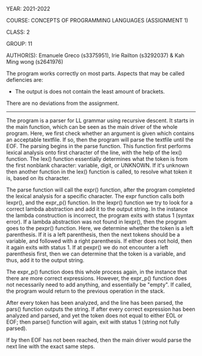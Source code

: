 YEAR: 2021-2022

COURSE: CONCEPTS OF PROGRAMMING LANGUAGES (ASSIGNMENT 1)

CLASS: 2

GROUP: 11

AUTHOR(S): Emanuele Greco (s3375951), Irie Railton (s3292037) & Kah Ming wong (s2641976)



The program works correctly on most parts. Aspects that may be called defiencies are:
- The output is does not contain the least amount of brackets.

There are no deviations from the assignment.


______________________________________________________________________________________________________________________________________________


The program is a parser for LL grammar using recursive descent. It starts in the main function, which can be seen as the main driver of the whole program. Here, we first check whether an argument is given which contains an acceptable textfile. If so, then the program will parse the textfile until the EOF. The parsing begins in the parse function. This function first performs lexical analysis onto first character of the line, with the help of the lex() function. The lex() function essentially determines what the token is from the first nonblank character: variable, digit, or UNKNOWN. If it's unknown then another function in the lex() function is called, to resolve what token it is, based on its character. 

The parse function will call the expr() function, after the program completed the lexical analysis for a specific character. The expr function calls both lexpr(), and the expr_p() function. In the lexpr() function we try to look for a correct lambda abstraction and add it to the output string. In the instance the lambda construction is incorrect, the program exits with status 1 (syntax error). If a lambda abstraction was not found in lexpr(), then the program goes to the pexpr() function. Here, we determine whether the token is a left parenthesis. If it is a left parenthesis, then the next tokens should be a variable, and followed with a right parenthesis. If either does not hold, then it again exits with status 1. If at pexpr() we do not encounter a left parenthesis first, then we can determine that the token is a variable, and thus, add it to the output string.

The expr_p() function does this whole process again, in the instance that there are more correct expressions. However, the expr_p() function does not necessarily need to add anything, and essentially be "empty". If called, the program would return to the previous operation in the stack.

After every token has been analyzed, and the line has been parsed, the pars() function outputs the string. If after every correct expression has been analyzed and parsed, and yet the token does not equal to either EOL or EOF; then parse() function will again, exit with status 1 (string not fully parsed). 

If by then EOF has not been reached, then the main driver would parse the next line with the exact same steps.
